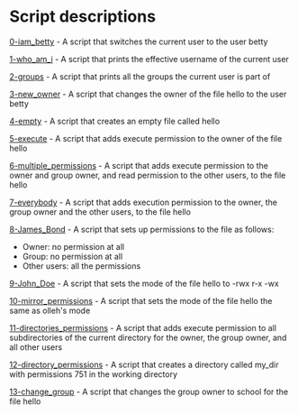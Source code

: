 # Script descriptions
[0-iam_betty](https://github.com/chelseyqc/holbertonschool-shell/blob/master/permissions/0-iam_betty) - A script that switches the current user to the user betty


[1-who_am_i](https://github.com/chelseyqc/holbertonschool-shell/blob/master/permissions/1-who_am_i) - A script that prints the effective username of the current user


[2-groups](https://github.com/chelseyqc/holbertonschool-shell/blob/master/permissions/2-groups) - A script that prints all the groups the current user is part of


[3-new_owner](https://github.com/chelseyqc/holbertonschool-shell/blob/master/permissions/3-new_owner) - A script that changes the owner of the file hello to the user betty


[4-empty](https://github.com/chelseyqc/holbertonschool-shell/blob/master/permissions/4-empty) - A script that creates an empty file called hello


[5-execute](https://github.com/chelseyqc/holbertonschool-shell/blob/master/permissions/5-execute) - A script that adds execute permission to the owner of the file hello


[6-multiple_permissions](https://github.com/chelseyqc/holbertonschool-shell/blob/master/permissions/6-multiple_permissions) - A script that adds execute permission to the owner and group owner, and read permission to the other users, to the file hello


[7-everybody](https://github.com/chelseyqc/holbertonschool-shell/blob/master/permissions/0-iam_betty) - A script that adds execution permission to the owner, the group owner and the other users, to the file hello


[8-James_Bond](https://github.com/chelseyqc/holbertonschool-shell/blob/master/permissions/8-James_Bond) - A script that sets up permissions to the file as follows:
- Owner: no permission at all
- Group: no permission at all
- Other users: all the permissions


[9-John_Doe](https://github.com/chelseyqc/holbertonschool-shell/blob/master/permissions/9-John_Doe) - A script that sets the mode of the file hello to -rwx r-x -wx


[10-mirror_permissions](https://github.com/chelseyqc/holbertonschool-shell/blob/master/permissions/10-mirror_permissions) - A script that sets the mode of the file hello the same as olleh's mode


[11-directories_permissions](https://github.com/chelseyqc/holbertonschool-shell/blob/master/permissions/11-directories_permissions) - A script that adds execute permission to all subdirectories of the current directory for the owner, the group owner, and all other users


[12-directory_permissions](https://github.com/chelseyqc/holbertonschool-shell/blob/master/permissions/12-directory_permissions) - A script that creates a directory called my_dir with permissions 751 in the working directory


[13-change_group](https://github.com/chelseyqc/holbertonschool-shell/blob/master/permissions/13-change_group) - A script that changes the group owner to school for the file hello
